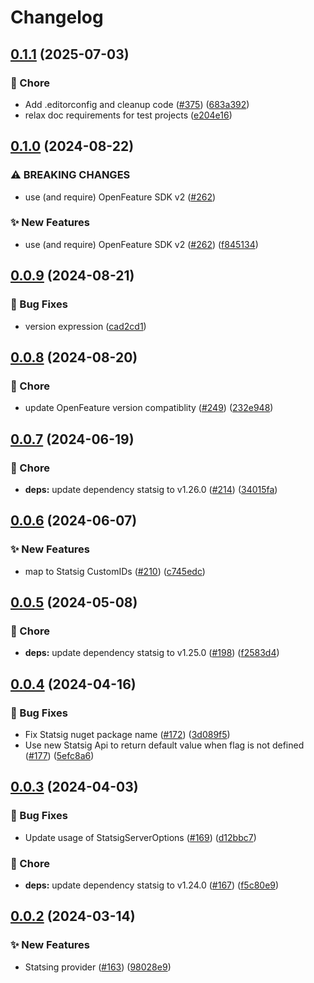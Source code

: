 # Changelog

## [0.1.1](https://github.com/open-feature/dotnet-sdk-contrib/compare/OpenFeature.Contrib.Providers.Statsig-v0.1.0...OpenFeature.Contrib.Providers.Statsig-v0.1.1) (2025-07-03)


### 🧹 Chore

* Add .editorconfig and cleanup code ([#375](https://github.com/open-feature/dotnet-sdk-contrib/issues/375)) ([683a392](https://github.com/open-feature/dotnet-sdk-contrib/commit/683a392604aca6c9a92b1f64fa30bc9e3e069b4f))
* relax doc requirements for test projects ([e204e16](https://github.com/open-feature/dotnet-sdk-contrib/commit/e204e168ee8ccda34f46de325d45447e3ef85f73))

## [0.1.0](https://github.com/open-feature/dotnet-sdk-contrib/compare/OpenFeature.Contrib.Providers.Statsig-v0.0.9...OpenFeature.Contrib.Providers.Statsig-v0.1.0) (2024-08-22)


### ⚠ BREAKING CHANGES

* use (and require) OpenFeature SDK v2 ([#262](https://github.com/open-feature/dotnet-sdk-contrib/issues/262))

### ✨ New Features

* use (and require) OpenFeature SDK v2 ([#262](https://github.com/open-feature/dotnet-sdk-contrib/issues/262)) ([f845134](https://github.com/open-feature/dotnet-sdk-contrib/commit/f84513438586457087ac47fd40629912f2ec473a))

## [0.0.9](https://github.com/open-feature/dotnet-sdk-contrib/compare/OpenFeature.Contrib.Providers.Statsig-v0.0.8...OpenFeature.Contrib.Providers.Statsig-v0.0.9) (2024-08-21)


### 🐛 Bug Fixes

* version expression ([cad2cd1](https://github.com/open-feature/dotnet-sdk-contrib/commit/cad2cd166d0c25753b37189f044c3a585cda0fad))

## [0.0.8](https://github.com/open-feature/dotnet-sdk-contrib/compare/OpenFeature.Contrib.Providers.Statsig-v0.0.7...OpenFeature.Contrib.Providers.Statsig-v0.0.8) (2024-08-20)


### 🧹 Chore

* update OpenFeature version compatiblity ([#249](https://github.com/open-feature/dotnet-sdk-contrib/issues/249)) ([232e948](https://github.com/open-feature/dotnet-sdk-contrib/commit/232e948a0916ca10612f85343e2eecebca107090))

## [0.0.7](https://github.com/open-feature/dotnet-sdk-contrib/compare/OpenFeature.Contrib.Providers.Statsig-v0.0.6...OpenFeature.Contrib.Providers.Statsig-v0.0.7) (2024-06-19)


### 🧹 Chore

* **deps:** update dependency statsig to v1.26.0 ([#214](https://github.com/open-feature/dotnet-sdk-contrib/issues/214)) ([34015fa](https://github.com/open-feature/dotnet-sdk-contrib/commit/34015fa816fce09c44cc7acc802097053ab98d9a))

## [0.0.6](https://github.com/open-feature/dotnet-sdk-contrib/compare/OpenFeature.Contrib.Providers.Statsig-v0.0.5...OpenFeature.Contrib.Providers.Statsig-v0.0.6) (2024-06-07)


### ✨ New Features

* map to Statsig CustomIDs ([#210](https://github.com/open-feature/dotnet-sdk-contrib/issues/210)) ([c745edc](https://github.com/open-feature/dotnet-sdk-contrib/commit/c745edc1a2d1141b2ef41b7b661fdd68b764c57d))

## [0.0.5](https://github.com/open-feature/dotnet-sdk-contrib/compare/OpenFeature.Contrib.Providers.Statsig-v0.0.4...OpenFeature.Contrib.Providers.Statsig-v0.0.5) (2024-05-08)


### 🧹 Chore

* **deps:** update dependency statsig to v1.25.0 ([#198](https://github.com/open-feature/dotnet-sdk-contrib/issues/198)) ([f2583d4](https://github.com/open-feature/dotnet-sdk-contrib/commit/f2583d4b3d47de703a5b59f20053c603f9bb3874))

## [0.0.4](https://github.com/open-feature/dotnet-sdk-contrib/compare/OpenFeature.Contrib.Providers.Statsig-v0.0.3...OpenFeature.Contrib.Providers.Statsig-v0.0.4) (2024-04-16)


### 🐛 Bug Fixes

* Fix Statsig nuget package name ([#172](https://github.com/open-feature/dotnet-sdk-contrib/issues/172)) ([3d089f5](https://github.com/open-feature/dotnet-sdk-contrib/commit/3d089f5c48478d7151fcf5964aa545471a0afe5c))
* Use new Statsig Api to return default value when flag is not defined ([#177](https://github.com/open-feature/dotnet-sdk-contrib/issues/177)) ([5efc8a6](https://github.com/open-feature/dotnet-sdk-contrib/commit/5efc8a603d1ad9d8887d75e38f95d5168a2319fa))

## [0.0.3](https://github.com/open-feature/dotnet-sdk-contrib/compare/OpenFeature.Contrib.Providers.Statsig-v0.0.2...OpenFeature.Contrib.Providers.Statsig-v0.0.3) (2024-04-03)


### 🐛 Bug Fixes

* Update usage of StatsigServerOptions ([#169](https://github.com/open-feature/dotnet-sdk-contrib/issues/169)) ([d12bbc7](https://github.com/open-feature/dotnet-sdk-contrib/commit/d12bbc735eda7c2931d7f8d6ad32ef4f2f1741ed))


### 🧹 Chore

* **deps:** update dependency statsig to v1.24.0 ([#167](https://github.com/open-feature/dotnet-sdk-contrib/issues/167)) ([f5c80e9](https://github.com/open-feature/dotnet-sdk-contrib/commit/f5c80e923ef96760c951ae209a818004ed8bfb1b))

## [0.0.2](https://github.com/open-feature/dotnet-sdk-contrib/compare/OpenFeature.Contrib.Providers.Statsig-v0.0.1...OpenFeature.Contrib.Providers.Statsig-v0.0.2) (2024-03-14)


### ✨ New Features

* Statsing provider ([#163](https://github.com/open-feature/dotnet-sdk-contrib/issues/163)) ([98028e9](https://github.com/open-feature/dotnet-sdk-contrib/commit/98028e9c37bce6225a1feeef09917a4539065a23))
